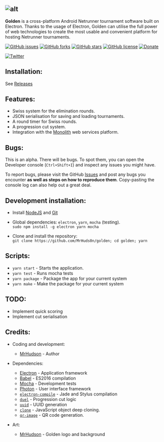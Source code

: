 ![alt](http://i.imgur.com/VKtMI4d.png)
----
**Golden** is a cross-platform Android Netrunner tournament software built on Electron. Thanks to the usage of Electron, Golden can utilise the full power of web technologies to create the most usable and convenient platform for hosting Netrunner tournaments.

[![GitHub issues](https://img.shields.io/github/issues/MrHuds0n/golden.svg)](https://github.com/MrHuds0n/golden/issues)
[![GitHub forks](https://img.shields.io/github/forks/MrHuds0n/golden.svg)](https://github.com/MrHuds0n/golden/network)
[![GitHub stars](https://img.shields.io/github/stars/MrHuds0n/golden.svg)](https://github.com/MrHuds0n/golden/stargazers)
[![GitHub license](https://img.shields.io/badge/license-GPL-blue.svg)](https://raw.githubusercontent.com/MrHuds0n/golden/photon/LICENSE)
[![Donate](https://img.shields.io/badge/donate-paypal-blue.svg)](https://www.paypal.com/cgi-bin/webscr?cmd=_donations&business=mail%40mrhudson%2eyt&lc=PL&item_name=Golden&no_note=0&cn=Donation%20message&no_shipping=2&currency_code=EUR&bn=PP%2dDonationsBF%3abtn_donateCC_LG%2egif%3aNonHosted)


[![Twitter](https://img.shields.io/twitter/url/https/github.com/MrHuds0n/golden.svg?style=social)](https://twitter.com/intent/tweet?text=Wow:&url=%5Bobject%20Object%5D)

## Installation:

See [Releases](https://github.com/MrHuds0n/golden/releases)

## Features:

- Swiss system for the elimination rounds.
- JSON serialisation for saving and loading tournaments.
- A round timer for Swiss rounds.
- A progression cut system.
- Integration with the [Monolith](http://monolith.ga) web services platform.

## Bugs:

This is an alpha. There will be bugs. To spot them, you can open the Developer console (`Ctrl+Shift+I`) and inspect any issues you might have.

To report bugs, please visit the GitHub [Issues](https://github.com/MrHuds0n/golden/issues) and post any bugs you encounter **as well as steps on how to reproduce them**. Copy-pasting the console log can also help out a great deal.

## Development installation:

- Install [NodeJS](https://nodejs.org/en/) and [Git](https://git-scm.com/)

- Global dependencies: `electron`, `yarn`, `mocha` (testing).  
`sudo npm install -g electron yarn mocha`

- Clone and install the repository:  
`git clone https://github.com/MrHuds0n/golden; cd golden; yarn`

## Scripts:
- `yarn start` - Starts the application.
- `yarn test` - Runs mocha tests
- `yarn package` - Package the app for your current system
- `yarn make` - Make the package for your current system

## TODO:
- Implement quick scoring
- Implement cut serialisation

## Credits:
- Coding and development:
  - [MrHudson](http://mrhudson.yt) - Author
- Dependencies:
  - [Electron](https://electron.atom.io/) - Application framework
  - [Babel](https://babeljs.io/) - ES2016 compilation
  - [Mocha](https://mochajs.org/) - Development tests
  - [Photon](http://photonkit.com) - User interface framework
  - [`electron-compile`](https://github.com/electron/electron-compile) - Jade and Stylus compilation
  - [`duel`](https://github.com/clux/duel) - Progression cut logic
  - [`uuid`](https://github.com/kelektiv/node-uuid) - UUID generation
  - [`clone`](https://www.npmjs.com/package/clone) - JavaScript object deep cloning.
  - [`qr-image`](https://www.npmjs.com/package/qr-image) - QR code generation.

- Art:
  - [MrHudson](http://mrhudson.yt) - Golden logo and background
